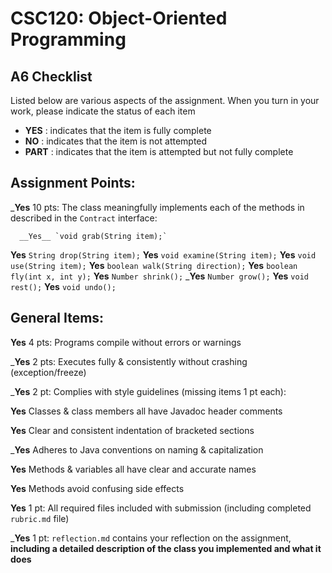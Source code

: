 # CSC120: Object-Oriented Programming
## A6 Checklist

Listed below are various aspects of the assignment.  When you turn in your work, please indicate the status of each item

- **YES** : indicates that the item is fully complete
- **NO** : indicates that the item is not attempted
- **PART** : indicates that the item is attempted but not fully complete


## Assignment Points:

___Yes__ 10 pts: The class meaningfully implements each of the methods in described in the `Contract` interface:

      __Yes__ `void grab(String item);`
__Yes__ `String drop(String item);`
__Yes__ `void examine(String item);`
__Yes__ `void use(String item);`
__Yes__ `boolean walk(String direction);`
__Yes__ `boolean fly(int x, int y);`
__Yes__ `Number shrink();`
___Yes__ `Number grow();`
__Yes__ `void rest();`
__Yes__ `void undo();`


## General Items:

__Yes__ 4 pts: Programs compile without errors or warnings

___Yes__ 2 pts: Executes fully & consistently without crashing (exception/freeze)

___Yes__ 2 pt: Complies with style guidelines (missing items 1 pt each):

 __Yes__ Classes & class members all have Javadoc header comments

 __Yes__ Clear and consistent indentation of bracketed sections

___Yes__ Adheres to Java conventions on naming & capitalization

__Yes__ Methods & variables all have clear and accurate names

__Yes__ Methods avoid confusing side effects

__Yes__ 1 pt: All required files included with submission (including completed `rubric.md` file)

___Yes__ 1 pt: `reflection.md` contains your reflection on the assignment, **including a detailed description of the class you implemented and what it does**
